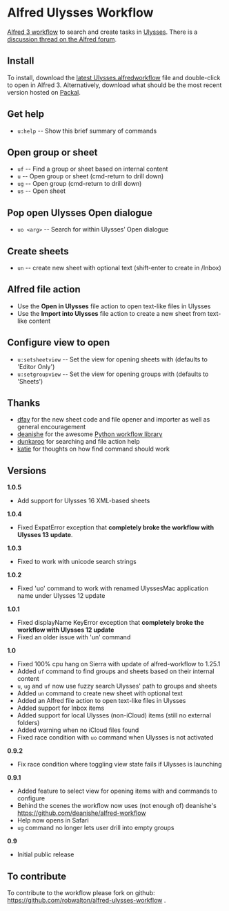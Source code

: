 # Alfred Ulysses Workflow

[Alfred 3 workflow](https://www.alfredapp.com/workflows/) to search and create tasks in [Ulysses](https://ulyssesapp.com). There is a [discussion thread on the Alfred forum](http://www.alfredforum.com/topic/9662-ulysses-workflow/).

## Install
To install, download the [latest Ulysses.alfredworkflow](https://github.com/michaelpporter/alfred-ulysses-workflow/releases/latest) file and double-click to open in Alfred 3. Alternatively, download what should be the most recent version hosted on [Packal](http://www.packal.org/workflow/ulysses).

## Get help

- `u:help` -- Show this brief summary of commands

## Open group or sheet

- `uf` -- Find a group or sheet based on internal content
- `u` -- Open group or sheet (cmd-return to drill down)
- `ug` -- Open group (cmd-return to drill down)
- `us` -- Open sheet

## Pop open Ulysses Open dialogue

- `uo <arg>` -- Search for <arg> within Ulysses’ Open dialogue

## Create sheets
- `un` -- create new sheet with optional text (shift-enter to create in /Inbox)

## Alfred file action

- Use the **Open in Ulysses** file action to open text-like files in Ulysses
- Use the **Import into Ulysses** file action to create a new sheet from text-like content

## Configure view to open

- `u:setsheetview` -- Set the view for opening sheets with (defaults to 'Editor Only')
- `u:setgroupview` -- Set the view for opening groups with (defaults to 'Sheets')

## Thanks
- [dfay](https://www.alfredforum.com/profile/3468-dfay/) for the new sheet code and file opener and importer as well as general encouragement
- [deanishe](https://www.alfredforum.com/profile/5235-deanishe/) for the awesome [Python workflow library](http://www.deanishe.net/alfred-workflow/index.html)
- [dunkaroo](https://www.alfredforum.com/profile/11116-dunkaroo/) for searching and file action help
- [katie](https://www.alfredforum.com/profile/5999-katie/) for thoughts on how find command should work

## Versions

**1.0.5**
- Add support for Ulysses 16 XML-based sheets

**1.0.4**
- Fixed ExpatError exception that **completely broke the workflow with Ulysses 13 update**.

**1.0.3**
- Fixed to work with unicode search strings

**1.0.2**
- Fixed 'uo' command to work with renamed UlyssesMac application name under Ulysses 12 update

**1.0.1**
- Fixed displayName KeyError exception that **completely broke the workflow with Ulysses 12 update**
- Fixed an older issue with 'un' command

**1.0**
- Fixed 100% cpu hang on Sierra with update of alfred-workflow to 1.25.1
- Added `uf` command to find groups and sheets based on their internal content
- `u`, `ug` and `uf` now use fuzzy search Ulysses' path to groups and sheets
- Added `un` command to create new sheet with optional text
- Added an Alfred file action to open text-like files in Ulysses
- Added support for Inbox items
- Added support for local Ulysses (non-iCloud) items (still no external folders)
- Added warning when no iCloud files found
- Fixed race condition with `uo` command when Ulysses is not activated

**0.9.2**
- Fix race condition where toggling view state fails if Ulysses is launching

**0.9.1**
- Added feature to select view for opening items with and commands to configure
- Behind the scenes the workflow now uses (not enough of) deanishe's https://github.com/deanishe/alfred-workflow
- Help now opens in Safari
- `ug` command no longer lets user drill into empty groups

**0.9**
- Initial public release

## To contribute
To contribute to the workflow please fork on github: https://github.com/robwalton/alfred-ulysses-workflow .
